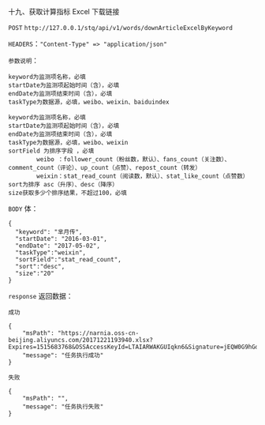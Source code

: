 十九、获取计算指标 Excel 下载链接

`POST` `http://127.0.0.1/stq/api/v1/words/downArticleExcelByKeyword`

`HEADERS`：`"Content-Type" => "application/json"`

`参数说明`：

```
keyword为监测项名称，必填
startDate为监测项起始时间（含），必填
endDate为监测项结束时间（含），必填
taskType为数据源，必填，weibo、weixin、baiduindex

keyword为监测项名称，必填
startDate为监测项起始时间（含），必填
endDate为监测项结束时间（含），必填
taskType为数据源，必填，weibo、weixin
sortField 为排序字段 ，必填
        weibo ：follower_count（粉丝数，默认）、fans_count（关注数）、comment_count（评论）、up_count（点赞）、repost_count（转发）
        weixin：stat_read_count（阅读数，默认）、stat_like_count（点赞数）
sort为排序 asc（升序）、desc（降序）
size获取多少个排序结果，不超过100，必填
```

`BODY` 体：

```
{
  "keyword": "芈月传",
  "startDate": "2016-03-01",
  "endDate": "2017-05-02",
  "taskType":"weixin",
  "sortField":"stat_read_count",
  "sort":"desc",
  "size":"20"
}
```

`response` 返回数据：

```
成功

{
    "msPath": "https://narnia.oss-cn-beijing.aliyuncs.com/20171221193940.xlsx?Expires=1515683768&OSSAccessKeyId=LTAIARWAKGUIqkn6&Signature=jEQW0G9hGdXTtBVFDqgnCk%2FWwyw%3D",
    "message": "任务执行成功"
}

失败

{
    "msPath": "",
    "message": "任务执行失败"
}
```



